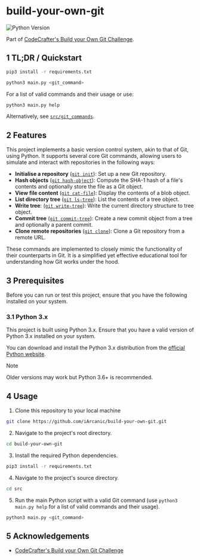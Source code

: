 # build-your-own-git

![Python Version](https://img.shields.io/badge/Python-3.x-blue.svg)

Part of [CodeCrafter's Build your Own Git Challenge](app.codecrafters.io/courses/git/introduction).

## 1 TL;DR / Quickstart

```bash
pip3 install -r requirements.txt
```

```bash
python3 main.py <git_command>
```

For a list of valid commands and their usage or use:

```bash
python3 main.py help
```

Alternatively, see [`src/git_commands`](https://github.com/iArcanic/build-your-own-git/tree/main/src/git_commands).

## 2 Features

This project implements a basic version control system, akin to that of Git, using Python. It supports several core Git commands, allowing users to simulate and interact with repositories in the following ways:

- **Initialise a repository** ([`git init`](https://github.com/iArcanic/build-your-own-git/blob/main/src/git_commands/init.py)): Set up a new Git repository.
- **Hash objects** ([`git hash-object`](https://github.com/iArcanic/build-your-own-git/blob/main/src/git_commands/hash_object.py)): Compute the SHA-1 hash of a file's contents and optionally store the file as a Git object.
- **View file content** ([`git cat-file`](https://github.com/iArcanic/build-your-own-git/blob/main/src/git_commands/cat_file.py)): Display the contents of a blob object.
- **List directory tree** ([`git ls-tree`](https://github.com/iArcanic/build-your-own-git/blob/main/src/git_commands/ls_tree.py)): List the contents of a tree object.
- **Write tree**: ([`git write-tree`](https://github.com/iArcanic/build-your-own-git/blob/main/src/git_commands/write_tree.py)): Write the current directory structure to tree object.
- **Commit tree** ([`git commit-tree`](https://github.com/iArcanic/build-your-own-git/blob/main/src/git_commands/commit_tree.py)): Create a new commit object from a tree and optionally a parent commit.
- **Clone remote repositories** ([`git clone`](https://github.com/iArcanic/build-your-own-git/blob/main/src/git_commands/clone.py)): Clone a Git repository from a remote URL.

These commands are implemented to closely mimic the functionality of their counterparts in Git. It is a simplified yet effective educational tool for understanding how Git works under the hood.

## 3 Prerequisites

Before you can run or test this project, ensure that you have the following installed on your system.

### 3.1 Python 3.x

This project is built using Python 3.x. Ensure that you have a valid version of Python 3.x installed on your system.

You can download and install the Python 3.x distribution from the [official Python website](https://www.python.org/downloads/).

> [!NOTE]
> Older versions may work but Python 3.6+ is recommended.

## 4 Usage

1. Clone this repository to your local machine

```bash
git clone https://github.com/iArcanic/build-your-own-git.git
```

2. Navigate to the project's root directory.

```bash
cd build-your-own-git
```

3. Install the required Python dependencies.

```bash
pip3 install -r requirements.txt
```

4. Navigate to the project's source directory.

```bash
cd src
```

5. Run the main Python script with a valid Git command (use `python3 main.py help` for a list of valid commands and their usage).

```bash
python3 main.py <git_command>
```

## 5 Acknowledgements

- [CodeCrafter's Build your Own Git Challenge](app.codecrafters.io/courses/git/introduction)
